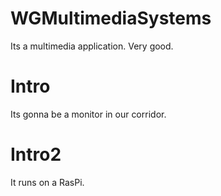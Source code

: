 # WGMultimediaSystems
Its a multimedia application. Very good.

# Intro
Its gonna be a monitor in our corridor.

# Intro2
It runs on a RasPi.
